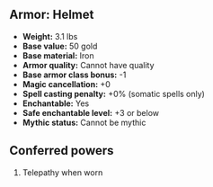 ## Armor: Helmet

- **Weight:** 3.1 lbs
- **Base value:** 50 gold
- **Base material:** Iron
- **Armor quality:** Cannot have quality
- **Base armor class bonus:** -1
- **Magic cancellation:** +0
- **Spell casting penalty:** +0% (somatic spells only)
- **Enchantable:** Yes
- **Safe enchantable level:** +3 or below
- **Mythic status:** Cannot be mythic

## Conferred powers

1. Telepathy when worn
